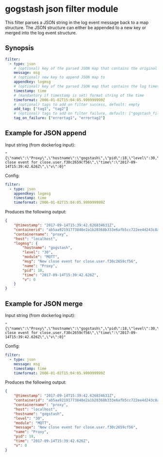 gogstash json filter module
=============================

This filter parses a JSON string in the log event message back to a map structure.
The JSON structure can either be appended to a new key or merged into the log event structure.

## Synopsis

```yaml
filter:
  - type: json
    # (optional) key of the parsed JSON map that contains the original log message
    message: msg
    # (optional) new key to append JSON map to
    appendkey: logmsg
    # (optional) key of the parsed JSON map that contains the log timestamp
    timestamp: time
    # (mandantory if timestamp is set) format string of the time
    timeformat: 2006-01-02T15:04:05.999999999Z
    # (optional) tags to add on filter success, default: empty
    add_tag: ["tag1", "tag2"]
    # (optional) tags to add on filter failure, default: ["gogstash_filter_json_error"]
    tag_on_failure: ["errortag1", "errortag2"]
```

## Example for JSON append

Input string (from dockerlog input):
```
"{\"name\":\"Proxy\",\"hostname\":\"gogstash\",\"pid\":18,\"level\":30,\"module\":\"MQTT\",\"msg\":\"New close event for close.user.f30c2659cf56\",\"time\":\"2017-09-14T15:39:42.626Z\",\"v\":0}"
```

Config:
```yaml
filter:
  - type: json
    appendkey: logmsg
    timestamp: time
    timeformat: 2006-01-02T15:04:05.999999999Z
```

Produces the following output:
```json
{
    "@timestamp": "2017-09-14T15:39:42.626834631Z",
    "containerid": "ab5aa92191773848e2a1b28368b333e6afb5cc722ee4d243c8a754485aad8836",
    "containername": "proxy",
    "host": "localhost",
    "logmsg": {
        "hostname": "gogstash",
        "level": "30",
        "module": "MQTT",
        "msg": "New close event for close.user.f30c2659cf56",
        "name": "Proxy",
        "pid": 18,
        "time": "2017-09-14T15:39:42.626Z",
        "v": 0
    }
}
```

## Example for JSON merge

Input string (from dockerlog input):
```
"{\"name\":\"Proxy\",\"hostname\":\"gogstash\",\"pid\":18,\"level\":30,\"module\":\"MQTT\",\"msg\":\"New close event for close.user.f30c2659cf56\",\"time\":\"2017-09-14T15:39:42.626Z\",\"v\":0}"
```

Config:
```yaml
filter:
  - type: json
    message: msg
    timestamp: time
    timeformat: 2006-01-02T15:04:05.999999999Z
```

Produces the following output:
```json
{
    "@timestamp": "2017-09-14T15:39:42.626834631Z",
    "containerid": "ab5aa92191773848e2a1b28368b333e6afb5cc722ee4d243c8a754485aad8836",
    "containername": "proxy",
    "host": "localhost",
    "hostname": "gogstash",
    "level": "30",
    "module": "MQTT",
    "message": "New close event for close.user.f30c2659cf56",
    "name": "Proxy",
    "pid": 18,
    "time": "2017-09-14T15:39:42.626Z",
    "v": 0
}
```